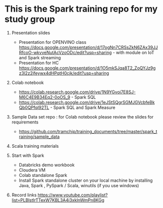 # This is the Spark training repo for my study group

1. Presentation slides
      * Presentation for OPENVINO class https://docs.google.com/presentation/d/17ogNn7CRSsZkN6ZAx39JJRfcoO-wkvveNutAcVzoODc/edit?usp=sharing - with module on IoT and Spark streaming
      * Presentation for HC  https://docs.google.com/presentation/d/1O5mkSJqa8T2_ZoQYJz9gz3l2z2jfeywx4dHPqtH0cjk/edit?usp=sharing
      

2.  Colab notebook
     * https://colab.research.google.com/drive/1N9YGvoi7E8SJ-M6C4E9B34Eq2-0oOS_9 - Spark SQL 
     * https://colab.research.google.com/drive/1eJStSQgrSGMJGVcbfeBkQb0QPfql92TL - Spark SQL and Spark Measure 
     

3.  Sample Data set repo : for Colab notebook please review the slides for requirements
     * https://github.com/tramchip/training_documents/tree/master/spark_training/sample_data
     
4. Scala training materials 

5. Start with Spark 
     - Databricks demo workbook
     - Cloudera VM 
     - Colab standalone Spark 
     - Install Spark standalone cluster on your local machine by installing Java, Spark , PySpark / Scala, winutils (if you use windows)
     
6. Record links https://www.youtube.com/playlist?list=PLBIstIrTTexW7KBL3A4i3xklnWmPn8KGg
     
